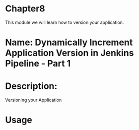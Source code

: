 # Chapter8
This module we will learn how to version your application.

# Name: Dynamically Increment Application Version in Jenkins Pipeline - Part 1

# Description: 

Versioning your Application


# Usage


    